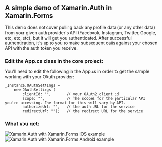 ## A simple demo of Xamarin.Auth in Xamarin.Forms

This demo does not cover pulling back any profile data (or any other data) from your given auth provider's API (Facebook, Instagram, Twitter, Google, etc, etc, etc), but it will get you authenticated. After successful authentication, it's up to you to make subsequent calls against your chosen API with the auth token you receive.

### Edit the App.cs class in the core project:
You'll need to edit the following in the App.cs in order to get the sample working with your OAuth provider:

    _Instance.OAuthSettings = 
        new OAuthSettings (
            clientId: "",       // your OAuth2 client id 
            scope: "",          // The scopes for the particular API you're accessing. The format for this will vary by API.
            authorizeUrl: "",   // the auth URL for the service
            redirectUrl: "");   // the redirect URL for the service

### What you get:

![Xamarin.Auth with Xamarin.Forms iOS example](http://www.joesauve.com/content/images/2014/Jun/XamarinAuthXamarinFormsExample-1.gif)
![Xamarin.Auth with Xamarin.Forms Android example](http://www.joesauve.com/content/images/2014/Jun/Xamarin-Auth_Xamarin-Forms_example_Android.gif)
